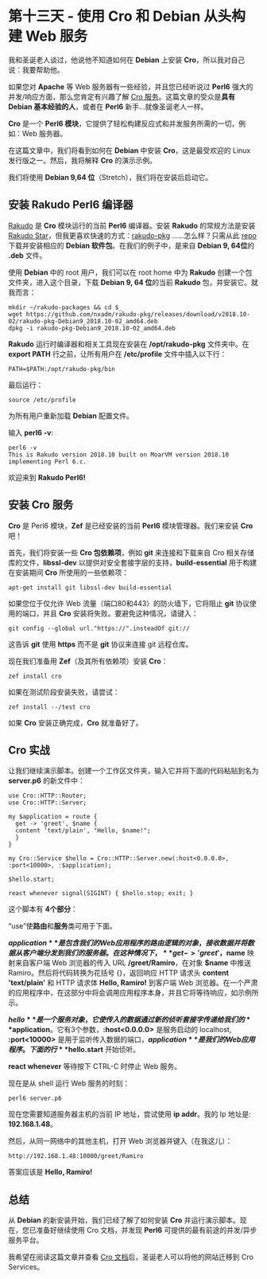 # 第十三天 - 使用 Cro 和 Debian 从头构建 Web 服务

我和圣诞老人​​谈过，他说他不知道如何在 **Debian** 上安装 **Cro**，所以我对自己说：我要帮助他。

如果您对 **Apache** 等 Web 服务器有一些经验，并且您已经听说过 **Perl6** 强大的并发/响应方面，那么您肯定有兴趣了解 [Cro 服务](https://cro.services/)。这篇文章的受众是**具有 Debian 基本经验的人**，或者在 **Perl6** 新手...就像圣诞老人一样。

**Cro** 是一个 **Perl6 模块**，它提供了轻松构建反应式和并发服务所需的一切，例如：Web 服务器。

在这篇文章中，我们将看到如何在 **Debian** 中安装 **Cro**，这是最受欢迎的 Linux 发行版之一。然后，我将解释 **Cro** 的演示示例。

我们将使用 **Debian 9,64 位**（Stretch），我们将在安装后启动它。

## 安装 Rakudo Perl6 编译器

[Rakudo](https://rakudo.org/) 是 **Cro** 模块运行的当前 **Perl6** 编译器。安装 **Rakudo** 的常规方法是安装 [Rakudo Star](https://rakudo.org/files)，但我更喜欢快速的方式：[rakudo-pkg](https://github.com/nxadm/rakudo-pkg) ......怎么样？只需从此 [repo](https://github.com/nxadm/rakudo-pkg#direct-downloads) 下载并安装相应的 **Debian 软件包**。在我们的例子中，是来自 **Debian 9, 64位**的 **.deb** 文件。

使用 **Debian** 中的 root 用户，我们可以在 root home 中为 **Rakudo** 创建一个包文件夹，进入这个目录，下载 **Debian 9, 64 位**的当前 **Rakudo** 包，并安装它。就我而言：

```perl6
mkdir ~/rakudo-packages && cd $_
wget https://github.com/nxadm/rakudo-pkg/releases/download/v2018.10-02/rakudo-pkg-Debian9_2018.10-02_amd64.deb
dpkg -i rakudo-pkg-Debian9_2018.10-02_amd64.deb
```

**Rakudo** 运行时编译器和相关工具现在安装在 **/opt/rakudo-pkg** 文件夹中。在 **export PATH** 行之前，让所有用户在 **/etc/profile** 文件中插入以下行：

```
PATH=$PATH:/opt/rakudo-pkg/bin
```

最后运行：

```shell
source /etc/profile
```

为所有用户重新加载 **Debian** 配置文件。

输入 **perl6 -v**:


```shell
perl6 -v
This is Rakudo version 2018.10 built on MoarVM version 2018.10
implementing Perl 6.c.
```

欢迎来到 **Rakudo Perl6!**

## 安装 Cro 服务

**Cro** 是 Perl6 模块，**Zef** 是已经安装的当前 **Perl6** 模块管理器。我们来安装 **Cro** 吧！

首先，我们将安装一些 **Cro 包依赖项**，例如 **git** 来连接和下载来自 Cro 相关存储库的文件，**libssl-dev** 以提供对安全套接字层的支持，**build-essential** 用于构建在安装期间 **Cro** 所使用的一些依赖项：

```shell
apt-get install git libssl-dev build-essential
```

如果您位于仅允许 Web 流量（端口80和443）的防火墙下，它将阻止 **git** 协议使用的端口，并且 **Cro** 安装将失败。要避免这种情况，请键入：

```shell
git config --global url."https://".insteadOf git://
```

这告诉 **git** 使用 **https** 而不是 **git** 协议来连接 git 远程仓库。

现在我们准备用 **Zef**（及其所有依赖项）安装 **Cro**：

```shell
zef install cro
```

如果在测试阶段安装失败，请尝试：

```shell
zef install --/test cro
```

如果 **Cro** 安装正确完成，**Cro** 就准备好了。

## Cro 实战

让我们继续演示脚本。创建一个工作区文件夹，输入它并将下面的代码粘贴到名为 **server.p6** 的新文件中：

```perl6
use Cro::HTTP::Router;
use Cro::HTTP::Server;

my $application = route {
  get -> 'greet', $name {
  content 'text/plain', "Hello, $name!";
  }
}

my Cro::Service $hello = Cro::HTTP::Server.new(:host<0.0.0.0>, :port<10000>, :$application);

$hello.start;

react whenever signal(SIGINT) { $hello.stop; exit; }
```

这个脚本有 **4个部分**：

“use”使**路由**和**服务**类可用于下面。

**$application** 是包含我们的 Web 应用程序的路由逻辑的对象，接收数据并将数据从客户端分发到我们的服务器。在这种情况下，**get  ->'greet'，$name** 映射来自客户端 Web 浏览器的传入 URL **/greet/Ramiro**，在对象 **$name** 中推送 Ramiro。然后将代码转换为花括号 {}，返回响应 HTTP 请求头 **content 'text/plain'** 和 HTTP 请求体 **Hello, Ramiro!** 到客户端 Web 浏览器。在一个严肃的应用程序中，在这部分中将会调用应用程序本身，并且它将等待响应，如示例所示。

**$hello** 是一个服务对象，它使传入的数据通过新的侦听套接字传递给我们的 **$application**。它有3个参数，**:host<0.0.0.0>** 是服务启动的 localhost, **:port<10000>** 是用于监听传入数据的端口，**$application** 是我们的Web 应用程序。 下面的行 **$hello.start** 开始侦听。

**react whenever** 等待按下 CTRL-C 时停止 Web 服务。

现在是从 shell 运行 Web 服务的时刻：

```shell
perl6 server.p6
```

现在您需要知道服务器主机的当前 IP 地址，尝试使用 **ip addr**。我的 Ip 地址是: **192.168.1.48**。

然后，从同一网络中的其他主机，打开 Web 浏览器并键入（在我这儿）：

```shell
http://192.168.1.48:10000/greet/Ramiro
```

答案应该是 **Hello, Ramiro!**

## 总结

从 **Debian** 的新安装开始，我们已经了解了如何安装 **Cro** 并运行演示脚本。现在，您已准备好继续使用 Cro 文档，并发现 **Perl6** 可提供的最有前途的并发/异步服务平台。

我希望在阅读这篇文章并查看 [Cro 文档](https://cro.services/docs)后，圣诞老人可以将他的网站迁移到 Cro Services。
